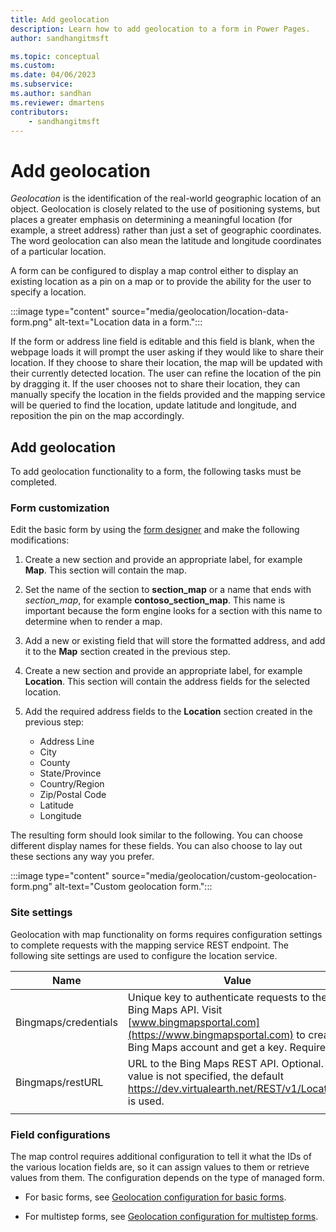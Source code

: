 ```yaml
---
title: Add geolocation
description: Learn how to add geolocation to a form in Power Pages.
author: sandhangitmsft

ms.topic: conceptual
ms.custom: 
ms.date: 04/06/2023
ms.subservice: 
ms.author: sandhan
ms.reviewer: dmartens
contributors:
    - sandhangitmsft
---
```


# Add geolocation

*Geolocation* is the identification of the real-world geographic location of an object. Geolocation is closely related to the use of positioning systems, but places a greater emphasis on determining a meaningful location (for example, a street address) rather than just a set of geographic coordinates. The word geolocation can also mean the latitude and longitude coordinates of a particular location.

A form can be configured to display a map control either to display an existing location as a pin on a map or to provide the ability for the user to specify a location.

:::image type="content" source="media/geolocation/location-data-form.png" alt-text="Location data in a form.":::

If the form or address line field is editable and this field is blank, when the webpage loads it will prompt the user asking if they would like to share their location. If they choose to share their location, the map will be updated with their currently detected location. The user can refine the location of the pin by dragging it. If the user chooses not to share their location, they can manually specify the location in the fields provided and the mapping service will be queried to find the location, update latitude and longitude, and reposition the pin on the map accordingly.

## Add geolocation
To add geolocation functionality to a form, the following tasks must be completed.

### Form customization
Edit the basic form by using the [form designer](data-workspace-forms.md) and make the following modifications:

1. Create a new section and provide an appropriate label, for example **Map**. This section will contain the map.

1. Set the name of the section to **section\_map** or a name that ends with _section\_map_, for example **contoso\_section\_map**. This name is important because the form engine looks for a section with this name to determine when to render a map. 

1. Add a new or existing field that will store the formatted address, and add it to the **Map** section created in the previous step.

1. Create a new section and provide an appropriate label, for example **Location**. This section will contain the address fields for the selected location.

1. Add the required address fields to the **Location** section created in the previous step: 
    - Address Line
    - City
    - County
    - State/Province
    - Country/Region
    - Zip/Postal Code
    - Latitude
    - Longitude

The resulting form should look similar to the following. You can choose different display names for these fields. You can also choose to lay out these sections any way you prefer.

:::image type="content" source="media/geolocation/custom-geolocation-form.png" alt-text="Custom geolocation form.":::

### Site settings
Geolocation with map functionality on forms requires configuration settings to complete requests with the mapping service REST endpoint. The following site settings are used to configure the location service.

|Name|Value|
|---|---|
|Bingmaps/credentials|Unique key to authenticate requests to the Bing Maps API. Visit [www.bingmapsportal.com](https://www.bingmapsportal.com) to create a Bing Maps account and get a key. Required.|
|Bingmaps/restURL|URL to the Bing Maps REST API. Optional. If a value is not specified, the default https://dev.virtualearth.net/REST/v1/Locations is used.|
| |

### Field configurations
The map control requires additional configuration to tell it what the IDs of the various location fields are, so it can assign values to them or retrieve values from them. The configuration depends on the type of managed form.

- For basic forms, see [Geolocation configuration for basic forms](basic-forms.md#geolocation-configuration-for-basic-forms).

- For multistep forms, see [Geolocation configuration for multistep forms](multistep-form-properties.md#geolocation-configuration-for-multistep-form).


